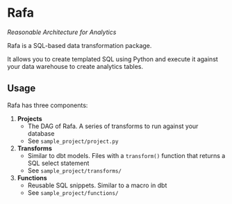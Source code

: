 # Rafa
_Reasonable Architecture for Analytics_

Rafa is a SQL-based data transformation package.

It allows you to create templated SQL using Python and execute it against your data warehouse to create analytics tables. 

## Usage
Rafa has three components:
1. **Projects** 
    - The DAG of Rafa. A series of transforms to run against your database
    - See `sample_project/project.py`
2. **Transforms** 
    - Similar to dbt models. Files with a `transform()` function that returns a SQL select statement
    - See `sample_project/transforms/`
3. **Functions**
    - Reusable SQL snippets. Similar to a macro in dbt
    - See `sample_project/functions/`

